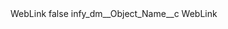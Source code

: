 <?xml version="1.0" encoding="UTF-8"?>
<CustomMetadata xmlns="http://soap.sforce.com/2006/04/metadata" xmlns:xsi="http://www.w3.org/2001/XMLSchema-instance" xmlns:xsd="http://www.w3.org/2001/XMLSchema">
    <label>WebLink</label>
    <protected>false</protected>
    <values>
        <field>infy_dm__Object_Name__c</field>
        <value xsi:type="xsd:string">WebLink</value>
    </values>
</CustomMetadata>
